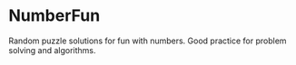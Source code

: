 # NumberFun
Random puzzle solutions for fun with numbers.  Good practice for problem solving and algorithms.

